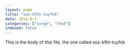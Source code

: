 ```yaml
---
layout: page
title: "xoz-kfht-tuyfnk"
date: 2014-6-7
categories: ["corge", "thud"]
indexed: false
---
```

This is the body of _this_ file, the one called xoz-kfht-tuyfnk

